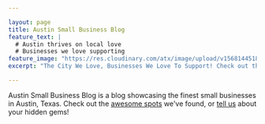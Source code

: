 ```yaml
---

layout: page
title: Austin Small Business Blog
feature_text: |
  # Austin thrives on local love
  # Businesses we love supporting
feature_image: "https://res.cloudinary.com/atx/image/upload/v1568144518/austinsmallbusiness/carlos-delgado-austin-unsplash-resize_qidzu8.jpg"
excerpt: "The City We Love, Businesses We Love To Support! Check out the awesome spots we've found, or share your hidden gems!"

---
```


Austin Small Business Blog is a blog showcasing the finest small businesses in Austin, Texas. Check out the [awesome spots](/blog/) we've found, or [tell us](/submit) about your hidden gems!

